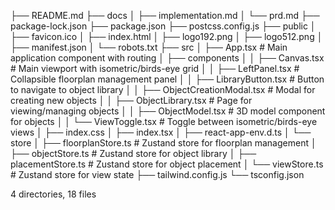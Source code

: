 ├── README.md
├── docs
│   ├── implementation.md
│   └── prd.md
├── package-lock.json
├── package.json
├── postcss.config.js
├── public
│   ├── favicon.ico
│   ├── index.html
│   ├── logo192.png
│   ├── logo512.png
│   ├── manifest.json
│   └── robots.txt
├── src
│   ├── App.tsx             # Main application component with routing
│   ├── components
│   │   ├── Canvas.tsx      # Main viewport with isometric/birds-eye grid
│   │   ├── LeftPanel.tsx   # Collapsible floorplan management panel
│   │   ├── LibraryButton.tsx  # Button to navigate to object library
│   │   ├── ObjectCreationModal.tsx  # Modal for creating new objects
│   │   ├── ObjectLibrary.tsx  # Page for viewing/managing objects
│   │   ├── ObjectModel.tsx  # 3D model component for objects
│   │   └── ViewToggle.tsx   # Toggle between isometric/birds-eye views
│   ├── index.css
│   ├── index.tsx
│   ├── react-app-env.d.ts
│   └── store
│       ├── floorplanStore.ts  # Zustand store for floorplan management
│       ├── objectStore.ts     # Zustand store for object library
│       ├── placementStore.ts  # Zustand store for object placement
│       └── viewStore.ts       # Zustand store for view state
├── tailwind.config.js
└── tsconfig.json

4 directories, 18 files